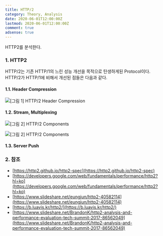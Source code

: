 ```yaml
---
title: HTTP/2
category: Theory, Analysis
date: 2020-06-01T12:00:00Z
lastmod: 2020-06-01T12:00:00Z
comment: true
adsense: true
---
```


HTTP2를 분석한다.

### 1. HTTP2

HTTP/2는 기존 HTTP/1의 느린 성능 개선을 목적으로 탄생하게된 Protocol이다. HTTP/2가 HTTP/1에 비해서 개선된 점들은 다음과 같다. 

#### 1.1. Header Compression

![[그림 1] HTTP/2 Header Compression]({{site.baseurl}}/images/theory_analysis/HTTP2/HTTP2_Header_Compression.PNG)

#### 1.2. Stream, Multiplexing

![[그림 2] HTTP/2 Components]({{site.baseurl}}/images/theory_analysis/HTTP2/HTTP2_Components.PNG)

![[그림 2] HTTP/2 Components]({{site.baseurl}}/images/theory_analysis/HTTP2/HTTP2_Stream.PNG)

#### 1.3. Server Push

### 2. 참조

* [https://http2.github.io/http2-spec](https://http2.github.io/http2-spec)
* [https://developers.google.com/web/fundamentals/performance/http2?hl=ko](https://developers.google.com/web/fundamentals/performance/http2?hl=ko)
* [https://www.slideshare.net/eungjun/http2-40582114](https://www.slideshare.net/eungjun/http2-40582114)
* [https://b.luavis.kr/http2/](https://b.luavis.kr/http2/)
* [https://www.slideshare.net/BrandonK/http2-analysis-and-performance-evaluation-tech-summit-2017-86562049](https://www.slideshare.net/BrandonK/http2-analysis-and-performance-evaluation-tech-summit-2017-86562049)